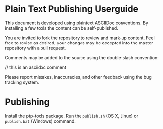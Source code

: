 # Plain Text Publishing Userguide

This document is developed using plaintext ASCIIDoc conventions. By
installing a few tools the content can be self-published.

You are invited to fork the repository to review and mark-up content. Feel
free to revise as desired; your changes may be accepted into the master
repository with a pull request.

Comments may be added to the source using the double-slash convention:

// this is an asciidoc comment

Please report mistakes, inaccuracies, and other feedback using the bug
tracking system.

# Publishing

Install the ptp-tools package.
Run the `publish.sh` (OS X, Linux) or `publish.bat` (Windows) command.
